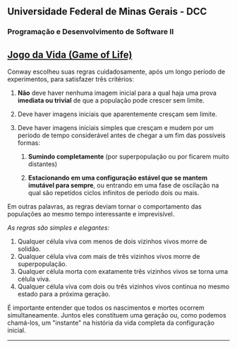 <h2>Universidade Federal de Minas Gerais - DCC </h2>
<h3>Programação e Desenvolvimento de Software II</h3>

## [**Jogo da Vida (Game of Life)**](https://github.com/userhv/projects-cplusplus/blob/master/jogo-da-vida.cpp) 

Conway escolheu suas regras cuidadosamente, após um longo período de experimentos, para satisfazer três critérios:

1. **Não** deve haver nenhuma imagem inicial para a qual haja uma prova **imediata ou trivial** de que a população pode crescer sem limite.

2. Deve haver imagens iniciais que aparentemente cresçam sem limite.

3. Deve haver imagens iniciais simples que cresçam e mudem por um período de tempo considerável antes de chegar a um fim das possíveis formas:

   1. **Sumindo completamente** (por superpopulação ou por ficarem muito distantes)
   
   2. **Estacionando em uma configuração estável que se mantem imutável para sempre**, ou entrando em uma fase de oscilação na qual são repetidos ciclos infinitos de período dois ou mais.


Em outras palavras, as regras deviam tornar o comportamento das populações ao mesmo tempo interessante e imprevisível.

_As regras são simples e elegantes:_

1. Qualquer célula viva com menos de dois vizinhos vivos morre de solidão.
2. Qualquer célula viva com mais de três vizinhos vivos morre de superpopulação.
3. Qualquer célula morta com exatamente três vizinhos vivos se torna uma célula viva.
4. Qualquer célula viva com dois ou três vizinhos vivos continua no mesmo estado para a próxima geração.

  É importante entender que todos os nascimentos e mortes ocorrem simultaneamente. Juntos eles constituem uma geração ou, como podemos chamá-los, um "instante" na história da vida completa da configuração inicial.

---
